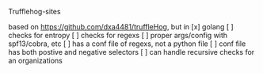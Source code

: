 Trufflehog-sites

based on https://github.com/dxa4481/truffleHog, but in 
 [x] golang
 [ ] checks for entropy
 [ ] checks for regexs
 [ ] proper args/config with spf13/cobra, etc
 [ ] has a conf file of regexs, not a python file
 [ ] conf file has both postive and negative selectors
 [ ] can handle recursive checks for an organizations
